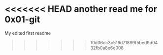 <<<<<<< HEAD
another read me for 0x01-git
=======
My edited first readme
>>>>>>> 10d06dc3c516d71899f5bed9d0432fb0a8e6e008
